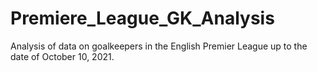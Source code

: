 # Premiere_League_GK_Analysis
Analysis of data on goalkeepers in the English Premier League up to the date of October 10, 2021.
